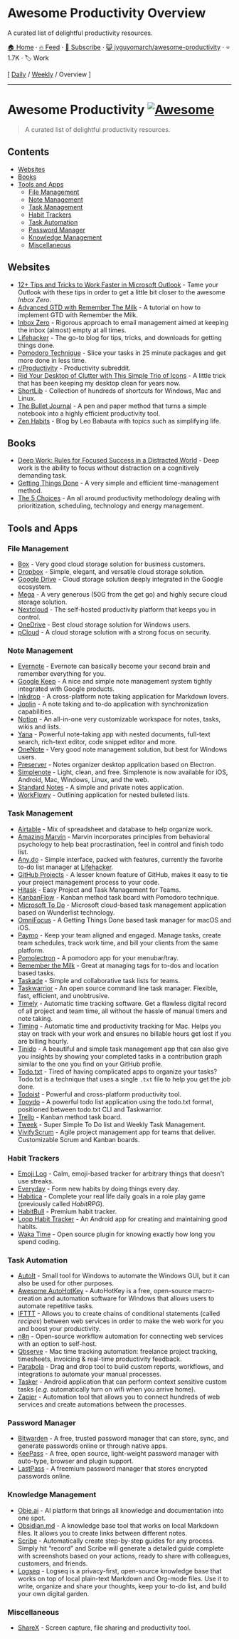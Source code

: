 # Awesome Productivity Overview

A curated list of delightful productivity resources.

[🏠 Home](/README.md) · [🔥 Feed](https://test.trackawesomelist.com/jyguyomarch/awesome-productivity/rss.xml) · [📮 Subscribe](https://trackawesomelist.us17.list-manage.com/subscribe?u=d2f0117aa829c83a63ec63c2f&id=36a103854c) · [😺 jyguyomarch/awesome-productivity](https://github.com/jyguyomarch/awesome-productivity/blob/main/README.md) · ⭐ 1.7K · 🏷️ Work

[ [Daily](/content/jyguyomarch/awesome-productivity/README.md) / [Weekly](/content/jyguyomarch/awesome-productivity/week/README.md) / Overview ]

---

# Awesome Productivity [![Awesome](https://awesome.re/badge.svg)](https://awesome.re)

> A curated list of delightful productivity resources.

## Contents

*   [Websites](#websites)
*   [Books](#books)
*   [Tools and Apps](#tools-and-apps)
    *   [File Management](#file-management)
    *   [Note Management](#note-management)
    *   [Task Management](#task-management)
    *   [Habit Trackers](#habit-trackers)
    *   [Task Automation](#task-automation)
    *   [Password Manager](#password-manager)
    *   [Knowledge Management](#knowledge-management)
    *   [Miscellaneous](#miscellaneous)

## Websites

*   [12+ Tips and Tricks to Work Faster in Microsoft Outlook](http://lifehacker.com/12-tips-and-tricks-to-work-faster-in-microsoft-outlook-1540483009) - Tame your Outlook with these tips in order to get a little bit closer to the awesome *Inbox Zero*.
*   [Advanced GTD with Remember The Milk](http://blog.rememberthemilk.com/post/116665489183/guest-post-advanced-gtd-with-remember-the-milk) - A tutorial on how to implement GTD with Remember the Milk.
*   [Inbox Zero](http://www.43folders.com/izero) - Rigorous approach to email management aimed at keeping the inbox (almost) empty at all times.
*   [Lifehacker](http://lifehacker.com/) - The go-to blog for tips, tricks, and downloads for getting things done.
*   [Pomodoro Technique](http://pomodorotechnique.com/) - Slice your tasks in 25 minute packages and get more done in less time.
*   [r/Productivity](https://www.reddit.com/r/productivity/) - Productivity subreddit.
*   [Rid Your Desktop of Clutter with This Simple Trio of Icons](http://lifehacker.com/5901487/rid-your-desktop-of-clutter-with-this-simple-trio-of-icons) - A little trick that has been keeping my desktop clean for years now.
*   [ShortLib](https://shortlib.netlify.app/) - Collection of hundreds of shortcuts for Windows, Mac and Linux.
*   [The Bullet Journal](http://bulletjournal.com/) - A pen and paper method that turns a simple notebook into a highly efficient productivity tool.
*   [Zen Habits](https://zenhabits.net/) - Blog by Leo Babauta with topics such as simplifying life.

## Books

*   [Deep Work: Rules for Focused Success in a Distracted World](https://www.calnewport.com/books/deep-work/) - Deep work is the ability to focus without distraction on a cognitively demanding task.
*   [Getting Things Done](https://gettingthingsdone.com/store/product.php?productid=17035\&cat=3\&page) - A very simple and efficient time-management method.
*   [The 5 Choices](http://books.simonandschuster.ca/The-5-Choices/Kory-Kogon/9781476711713) - An all around productivity methodology dealing with prioritization, scheduling, technology and energy management.

## Tools and Apps

### File Management

*   [Box](https://www.box.com) - Very good cloud storage solution for business customers.
*   [Dropbox](https://www.dropbox.com) - Simple, elegant, and versatile cloud storage solution.
*   [Google Drive](https://www.google.ca/drive/) - Cloud storage solution deeply integrated in the Google ecosystem.
*   [Mega](https://mega.nz/) - A very generous (50G from the get go) and highly secure cloud storage solution.
*   [Nextcloud](https://nextcloud.com) - The self-hosted productivity platform that keeps you in control.
*   [OneDrive](https://onedrive.live.com) - Best cloud storage solution for Windows users.
*   [pCloud](https://www.pcloud.com/) - A cloud storage solution with a strong focus on security.

### Note Management

*   [Evernote](https://evernote.com/) - Evernote can basically become your second brain and remember everything for you.
*   [Google Keep](http://www.google.com/keep/) - A nice and simple note management system tightly integrated with Google products.
*   [Inkdrop](https://www.inkdrop.info/) - A cross-platform note taking application for Markdown lovers.
*   [Joplin](https://joplinapp.org/) - A note taking and to-do application with synchronization capabilities.
*   [Notion](https://www.notion.so/) - An all-in-one very customizable workspace for notes, tasks, wikis and lists.
*   [Yana](https://yana.js.org) - Powerful note-taking app with nested documents, full-text search, rich-text editor, code snippet editor and more.
*   [OneNote](https://www.onenote.com/) - Very good note management solution, but best for Windows users.
*   [Preserver](https://github.com/hsbalar/preserver) - Notes organizer desktop application based on Electron.
*   [Simplenote](https://simplenote.com/) - Light, clean, and free. Simplenote is now available for iOS, Android, Mac, Windows, Linux, and the web.
*   [Standard Notes](https://standardnotes.org/) - A simple and private notes application.
*   [WorkFlowy](https://workflowy.com/) - Outlining application for nested bulleted lists.

### Task Management

*   [Airtable](https://airtable.com/) - Mix of spreadsheet and database to help organize work.
*   [Amazing Marvin](https://www.amazingmarvin.com/) - Marvin incorporates principles from behavioral psychology to help beat procrastination, feel in control and finish todo list.
*   [Any.do](http://www.any.do/) - Simple interface, packed with features, currently the favorite to-do list manager at [Lifehacker](http://lifehacker.com/5924093/five-best-to-do-list-managers).
*   [GitHub Projects](https://github.com/features/project-management/) - A lesser known feature of GitHub, makes it easy to tie your project management process to your code.
*   [Hitask](https://hitask.com) - Easy Project and Task Management for Teams.
*   [KanbanFlow](https://kanbanflow.com) - Kanban method task board with Pomodoro technique.
*   [Microsoft To Do](https://todo.microsoft.com/tasks/) - Microsoft cloud-based task management application based on Wunderlist technology.
*   [OmniFocus](https://www.omnigroup.com/omnifocus) - A Getting Things Done based task manager for macOS and iOS.
*   [Paymo](https://www.paymoapp.com/) - Keep your team aligned and engaged. Manage tasks, create team schedules, track work time, and bill your clients from the same platform.
*   [Pomolectron](https://github.com/amitmerchant1990/pomolectron) - A pomodoro app for your menubar/tray.
*   [Remember the Milk](https://www.rememberthemilk.com) - Great at managing tags for to-dos and location based tasks.
*   [Taskade](https://taskade.com) - Simple and collaborative task lists for teams.
*   [Taskwarrior](http://taskwarrior.org/) - An open source command line task manager. Flexible, fast, efficient, and unobtrusive.
*   [Timely](https://memory.ai/timely) - Automatic time tracking software. Get a flawless digital record of all project and team time, all without the hassle of manual timers and note taking.
*   [Timing](https://timingapp.com/) - Automatic time and productivity tracking for Mac. Helps you stay on track with your work and ensures no billable hours get lost if you are billing hourly.
*   [Tinido](https://tinido.com/) - A beautiful and simple task management app that can also give you insights by showing your completed tasks in a contribution graph similar to the one you find on your GitHub profile.
*   [Todo.txt](http://todotxt.com/) - Tired of having complicated apps to organize your tasks? Todo.txt is a technique that uses a single `.txt` file to help you get the job done.
*   [Todoist](https://todoist.com/) - Powerful and cross-platform productivity tool.
*   [Topydo](https://github.com/topydo/topydo) - A powerful todo list application using the todo.txt format, positioned between todo.txt CLI and Taskwarrior.
*   [Trello](https://trello.com) - Kanban method task board.
*   [Tweek](https://tweek.so) - Super Simple To Do list and Weekly Task Management.
*   [VivifyScrum](https://www.vivifyscrum.com) - Agile project management app for teams that deliver. Customizable Scrum and Kanban boards.

### Habit Trackers

*   [Emoji Log](https://emojilog.rosano.ca) -  Calm, emoji-based tracker for arbitrary things that doesn't use streaks.
*   [Everyday](https://everyday.app/) - Form new habits by doing things every day.
*   [Habitica](https://habitica.com) - Complete your real life daily goals in a role play game (previously called *HabitRPG*).
*   [HabitBull](http://www.habitbull.com/) - Premium habit tracker.
*   [Loop Habit Tracker](https://github.com/iSoron/uhabits) - An Android app for creating and maintaining good habits.
*   [Waka Time](https://wakatime.com/) -  Open source plugin for knowing exactly how long you spend coding.

### Task Automation

*   [AutoIt](https://www.autoitscript.com/) - Small tool for Windows to automate the Windows GUI, but it can also be used for other purposes.
*   [Awesome AutoHotKey](https://github.com/ahkscript/awesome-AutoHotkey) - AutoHotKey is a free, open-source macro-creation and automation software for Windows that allows users to automate repetitive tasks.
*   [IFTTT](https://ifttt.com) - Allows you to create chains of conditional statements (called *recipes*) between web services in order to make the web work for you and boost your productivity.
*   [n8n](https://n8n.io) - Open-source workflow automation for connecting web services with an option to self-host.
*   [Qbserve](https://qotoqot.com/qbserve/) - Mac time tracking automation: freelance project tracking, timesheets, invoicing & real-time productivity feedback.
*   [Parabola](https://parabola.io) - Drag and drop tool to build custom reports, workflows, and integrations to automate your manual processes.
*   [Tasker](http://tasker.dinglisch.net/) - Android application that can perform context sensitive custom tasks (*e.g.* automatically turn on wifi when you arrive home).
*   [Zapier](https://zapier.com/) - Automation tool that allows you to connect hundreds of web services and create automations between the processes.

### Password Manager

*   [Bitwarden](https://bitwarden.com) - A free, trusted password manager that can store, sync, and generate passwords online or through native apps.
*   [KeePass](https://keepass.info/) - A free, open source, light-weight password manager with auto-type, browser and plugin support.
*   [LastPass](https://lastpass.com) - A freemium password manager that stores encrypted passwords online.

### Knowledge Management

*   [Obie.ai](https://obie.ai/) - AI platform that brings all knowledge and documentation into one spot.
*   [Obsidian.md](https://obsidian.md/) - A knowledge base tool that works on local Markdown files. It allows you to create links between different notes.
*   [Scribe](https://scribehow.com/) - Automatically create step-by-step guides for any process. Simply hit “record” and Scribe will generate a detailed guide complete with screenshots based on your actions, ready to share with colleagues, customers, and friends.
*   [Logseq](https://logseq.com/) - Logseq is a privacy-first, open-source knowledge base that works on top of local plain-text Markdown and Org-mode files. Use it to write, organize and share your thoughts, keep your to-do list, and build your own digital garden.

### Miscellaneous

*   [ShareX](https://getsharex.com/) - Screen capture, file sharing and productivity tool.

